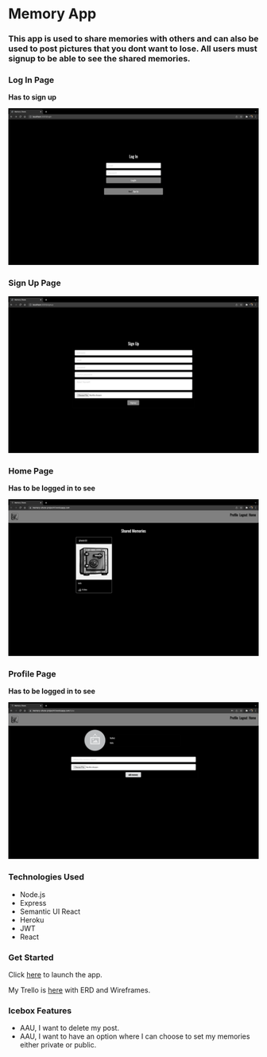 # Memory App
### This app is used to share memories with others and can also be used to post pictures that you dont want to lose. All users must signup to be able to see the shared memories.

### Log In Page
**Has to sign up**

![login](LogIn.png)

### Sign Up Page

![signup](SignUp.png)

### Home Page
**Has to be logged in to see**

![homepage](MainPage.png)

### Profile Page
**Has to be logged in to see**

![profilepage](CreatePage.png)

### Technologies Used
- Node.js
- Express
- Semantic UI React
- Heroku
- JWT 
- React

### Get Started
Click [here](https://memory-share-project4.herokuapp.com/login) to launch the app.

My Trello is [here](https://trello.com/b/xOW7XxXv/project-4) with ERD and Wireframes.

### Icebox Features
- AAU, I want to delete my post.
- AAU, I want to have an option where I can choose to set my memories either private or public.
